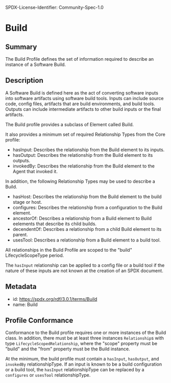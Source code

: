 SPDX-License-Identifier: Community-Spec-1.0

# Build

## Summary

The Build Profile defines the set of information required to describe an
instance of a Software Build.

## Description

A Software Build is defined here as the act of converting software inputs into
software artifacts using software build tools. Inputs can include source code,
config files, artifacts that are build environments, and build tools. Outputs
can include intermediate artifacts to other build inputs or the final
artifacts.

The Build profile provides a subclass of Element called Build.

It also provides a minimum set of required Relationship Types from the Core
profile:

- hasInput: Describes the relationship from the Build element to its inputs.
- hasOutput: Describes the relationship from the Build element to its outputs.
- invokedBy: Describes the relationship from the Build element to the Agent
  that invoked it.

In addition, the following Relationship Types may be used to describe a Build.

- hasHost: Describes the relationship from the Build element to the build stage
  or host.
- configures: Describes the relationship from a configuration to the Build
  element.
- ancestorOf: Describes a relationship from a Build element to Build eelements
  that describe its child builds.
- decendentOf: Describes a relationship from a child Build element to its
  parent.
- usesTool: Describes a relationship from a Build element to a build tool.

All relationships in the Build Profile are scoped to the "build"
LifecycleScopeType period.

The `hasInput` relationship can be applied to a config file or a build tool if
the nature of these inputs are not known at the creation of an SPDX document.

## Metadata

- id: https://spdx.org/rdf/3.0.1/terms/Build
- name: Build

## Profile Conformance

Conformance to the Build profile requires one or more instances of the Build
class. In addition, there must be at least three instances `Relationship`s with
type `LifecycleScopedRelationship`, where the "scope" property must be "build"
and the "from" property must be the Build instance.

At the minimum, the build profile must contain a `hasInput`, `hasOutput`, and
`invokedBy` relationshipType. If an input is known to be a build configuration
or a build tool, the `hasInput` relationshipType can be replaced by a
`configures` or `usesTool` relationshipType.
